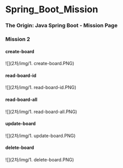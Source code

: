 # Spring_Boot_Mission

### The Origin: Java Spring Boot - Mission Page

### Mission 2

#### create-board

![](2차/img/1. create-board.PNG)

#### read-board-id

![](2차/img/1. read-board-id.PNG)

#### read-board-all

![](2차/img/1. read-board-all.PNG)

#### update-board

![](2차/img/1. update-board.PNG)

#### delete-board

![](2차/img/1. delete-board.PNG)
